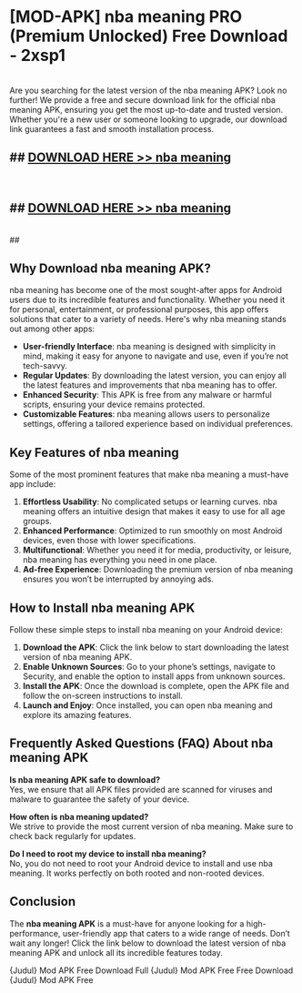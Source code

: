 # [MOD-APK] nba meaning PRO (Premium Unlocked) Free Download - 2xsp1 <br>
<br>
Are you searching for the latest version of the nba meaning APK? Look no further! We provide a free and secure download link for the official nba meaning APK, ensuring you get the most up-to-date and trusted version. Whether you're a new user or someone looking to upgrade, our download link guarantees a fast and smooth installation process.


## ##  [DOWNLOAD HERE >> nba meaning](http://leaked.freeplayer.one?title=nba_meaning&ref=23)
  <br>

##  ## [DOWNLOAD HERE >> nba meaning](http://leaked.freeplayer.one?title=nba_meaning&ref=23)
  <br>
  ##



## Why Download nba meaning APK?

nba meaning has become one of the most sought-after apps for Android users due to its incredible features and functionality. Whether you need it for personal, entertainment, or professional purposes, this app offers solutions that cater to a variety of needs. Here's why nba meaning stands out among other apps:

- **User-friendly Interface**: nba meaning is designed with simplicity in mind, making it easy for anyone to navigate and use, even if you’re not tech-savvy.
- **Regular Updates**: By downloading the latest version, you can enjoy all the latest features and improvements that nba meaning has to offer.
- **Enhanced Security**: This APK is free from any malware or harmful scripts, ensuring your device remains protected.
- **Customizable Features**: nba meaning allows users to personalize settings, offering a tailored experience based on individual preferences.

## Key Features of nba meaning

Some of the most prominent features that make nba meaning a must-have app include:

1. **Effortless Usability**: No complicated setups or learning curves. nba meaning offers an intuitive design that makes it easy to use for all age groups.
2. **Enhanced Performance**: Optimized to run smoothly on most Android devices, even those with lower specifications.
3. **Multifunctional**: Whether you need it for media, productivity, or leisure, nba meaning has everything you need in one place.
4. **Ad-free Experience**: Downloading the premium version of nba meaning ensures you won’t be interrupted by annoying ads.

## How to Install nba meaning APK

Follow these simple steps to install nba meaning on your Android device:

1. **Download the APK**: Click the link below to start downloading the latest version of nba meaning APK.
2. **Enable Unknown Sources**: Go to your phone’s settings, navigate to Security, and enable the option to install apps from unknown sources.
3. **Install the APK**: Once the download is complete, open the APK file and follow the on-screen instructions to install.
4. **Launch and Enjoy**: Once installed, you can open nba meaning and explore its amazing features.

## Frequently Asked Questions (FAQ) About nba meaning APK

**Is nba meaning APK safe to download?**  
Yes, we ensure that all APK files provided are scanned for viruses and malware to guarantee the safety of your device.

**How often is nba meaning updated?**  
We strive to provide the most current version of nba meaning. Make sure to check back regularly for updates.

**Do I need to root my device to install nba meaning?**  
No, you do not need to root your Android device to install and use nba meaning. It works perfectly on both rooted and non-rooted devices.

## Conclusion

The **nba meaning APK** is a must-have for anyone looking for a high-performance, user-friendly app that caters to a wide range of needs. Don’t wait any longer! Click the link below to download the latest version of nba meaning APK and unlock all its incredible features today.

{Judul} Mod APK Free
Download Full {Judul} Mod APK Free
Free Download {Judul} Mod APK Free

